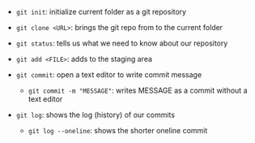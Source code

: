 - `git init`: initialize current folder as a git repository
- `git clone <URL>`: brings the git repo from <URL> to the current folder
- `git status`: tells us what we need to know about our repository

- `git add <FILE>`: adds <FILE> to the staging area
- `git commit`: open a text editor to write commit message
	- `git commit -m "MESSAGE"`: writes MESSAGE as a commit without a text editor

- `git log`: shows the log (history) of our commits
	- `git log --oneline`: shows the shorter oneline commit
